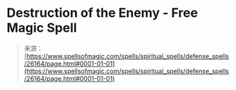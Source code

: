 <!--yml
category: 未分类
date: 2024-06-12 19:13:50
-->

# Destruction of the Enemy - Free Magic Spell

> 来源：[https://www.spellsofmagic.com/spells/spiritual_spells/defense_spells/26164/page.html#0001-01-01](https://www.spellsofmagic.com/spells/spiritual_spells/defense_spells/26164/page.html#0001-01-01)